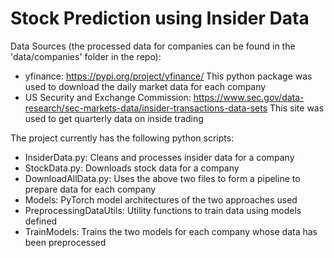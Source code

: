 # Stock Prediction using Insider Data

Data Sources (the processed data for companies can be found in the 'data/companies' folder in the repo):
- yfinance: https://pypi.org/project/yfinance/ This python package was used to download the daily market data for each company
- US Security and Exchange Commission: https://www.sec.gov/data-research/sec-markets-data/insider-transactions-data-sets This site was used to get quarterly data on inside trading

The project currently has the following python scripts:
- InsiderData.py: Cleans and processes insider data for a company
- StockData.py: Downloads stock data for a company
- DownloadAllData.py: Uses the above two files to form a pipeline to prepare data for each company
- Models: PyTorch model architectures of the two approaches used
- PreprocessingDataUtils: Utility functions to train data using models defined
- TrainModels: Trains the two models for each company whose data has been preprocessed
